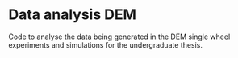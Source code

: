 # Data analysis DEM
Code to analyse the data being generated in the DEM single wheel experiments and simulations for the undergraduate thesis. 
